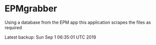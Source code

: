 # EPMgrabber
Using a database from the EPM app this application scrapes the files as required


Latest backup: Sun Sep 1 06:35:01 UTC 2019
